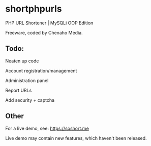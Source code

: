 # shortphpurls
PHP URL Shortener | MySQLi OOP Edition

Freeware, coded by Chenaho Media.

Todo:
------
Neaten up code

Account registration/management

Administration panel

Report URLs

Add security + captcha


Other
------
For a live demo, see: https://soshort.me

Live demo may contain new features, which haven't been released. 
